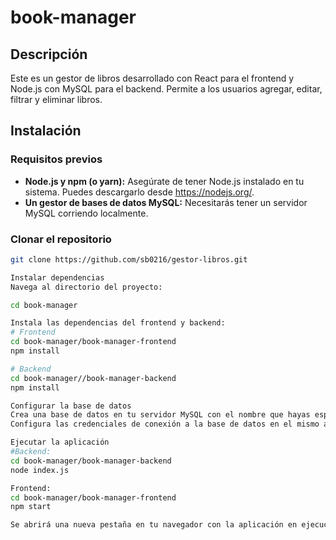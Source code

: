 # book-manager

## Descripción
Este es un gestor de libros desarrollado con React para el frontend y Node.js con MySQL para el backend. Permite a los usuarios agregar, editar, filtrar y eliminar libros.

## Instalación

### Requisitos previos
* **Node.js y npm (o yarn):** Asegúrate de tener Node.js instalado en tu sistema. Puedes descargarlo desde https://nodejs.org/.
* **Un gestor de bases de datos MySQL:** Necesitarás tener un servidor MySQL corriendo localmente.

### Clonar el repositorio
```bash
git clone https://github.com/sb0216/gestor-libros.git

Instalar dependencias
Navega al directorio del proyecto:

cd book-manager

Instala las dependencias del frontend y backend:
# Frontend
cd book-manager/book-manager-frontend
npm install

# Backend
cd book-manager//book-manager-backend
npm install

Configurar la base de datos
Crea una base de datos en tu servidor MySQL con el nombre que hayas especificado en el archivo database.js (backend/config/database.js).
Configura las credenciales de conexión a la base de datos en el mismo archivo.

Ejecutar la aplicación
#Backend:
cd book-manager/book-manager-backend
node index.js

Frontend:
cd book-manager/book-manager-frontend
npm start

Se abrirá una nueva pestaña en tu navegador con la aplicación en ejecución.
